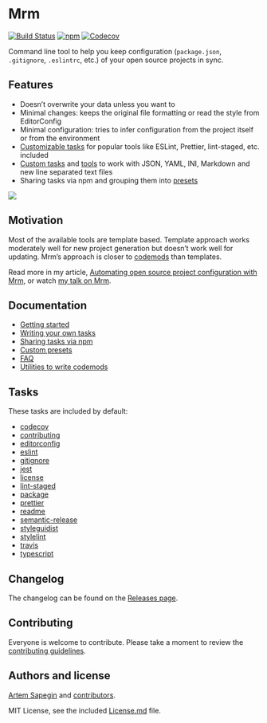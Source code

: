 # Mrm

[![Build Status](https://travis-ci.org/sapegin/mrm.svg)](https://travis-ci.org/sapegin/mrm) [![npm](https://img.shields.io/npm/v/mrm.svg)](https://www.npmjs.com/package/mrm) [![Codecov](https://codecov.io/gh/sapegin/mrm/branch/master/graph/badge.svg)](https://codecov.io/gh/sapegin/mrm)

Command line tool to help you keep configuration (`package.json`, `.gitignore`, `.eslintrc`, etc.) of your open source projects in sync.

## Features

- Doesn’t overwrite your data unless you want to
- Minimal changes: keeps the original file formatting or read the style from EditorConfig
- Minimal configuration: tries to infer configuration from the project itself or from the environment
- [Customizable tasks](#tasks) for popular tools like ESLint, Prettier, lint-staged, etc. included
- [Custom tasks](docs/Writing_tasks.md) and [tools](packages/mrm-core/Readme.md) to work with JSON, YAML, INI, Markdown and new line separated text files
- Sharing tasks via npm and grouping them into [presets](#custom-presets)

![](https://d3vv6lp55qjaqc.cloudfront.net/items/1g0e2M3m2Y3j0m3B3n1t/Image%202017-06-20%20at%209.00.39%20PM.png)

## Motivation

Most of the available tools are template based. Template approach works moderately well for new project generation but doesn’t work well for updating. Mrm’s approach is closer to [codemods](https://github.com/facebook/codemod) than templates.

Read more in my article, [Automating open source project configuration with Mrm](https://blog.sapegin.me/all/mrm), or watch [my talk on Mrm](https://www.youtube.com/watch?v=5tHfAf4bRcM).

## Documentation

- [Getting started](docs/Getting_started.md)
- [Writing your own tasks](docs/Writing_tasks.md)
- [Sharing tasks via npm](docs/Sharing_tasks.md)
- [Custom presets](docs/Custom_presets.md)
- [FAQ](docs/FAQ.md)
- [Utilities to write codemods](packages/mrm-core/Readme.md)

## Tasks

These tasks are included by default:

<!-- textlint-disable terminology -->

- [codecov](packages/mrm-task-codecov)
- [contributing](packages/mrm-task-contributing)
- [editorconfig](packages/mrm-task-editorconfig)
- [eslint](packages/mrm-task-eslint)
- [gitignore](packages/mrm-task-gitignore)
- [jest](packages/mrm-task-jest)
- [license](packages/mrm-task-license)
- [lint-staged](packages/mrm-task-lint-staged)
- [package](packages/mrm-task-package)
- [prettier](packages/mrm-task-prettier)
- [readme](packages/mrm-task-readme)
- [semantic-release](packages/mrm-task-semantic-release)
- [styleguidist](packages/mrm-task-styleguidist)
- [stylelint](packages/mrm-task-stylelint)
- [travis](packages/mrm-task-travis)
- [typescript](packages/mrm-task-typescript)

<!-- textlint-enable -->

## Changelog

The changelog can be found on the [Releases page](https://github.com/sapegin/mrm/releases).

## Contributing

Everyone is welcome to contribute. Please take a moment to review the [contributing guidelines](Contributing.md).

## Authors and license

[Artem Sapegin](https://sapegin.me) and [contributors](https://github.com/sapegin/mrm/graphs/contributors).

MIT License, see the included [License.md](License.md) file.
